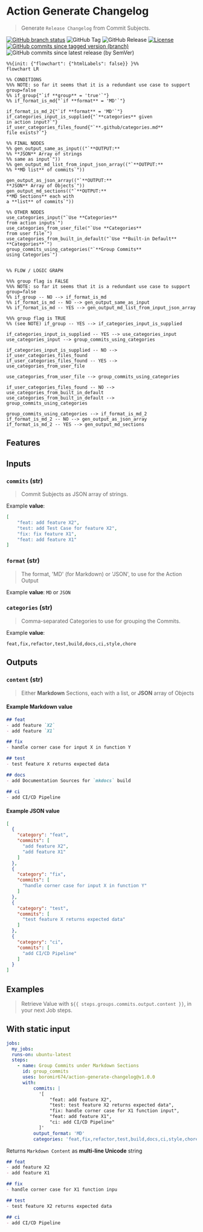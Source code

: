 # Action Generate Changelog

> Generate `Release Changelog` from Commit Subjects.

[![GitHub branch status](https://img.shields.io/github/checks-status/boromir674/action-generate-changelog/main?label=CI%2FCD)](https://github.com/boromir674/action-generate-changelog/actions/workflows/cicd.yml)
![GitHub Tag](https://img.shields.io/github/v/tag/boromir674/action-generate-changelog?sort=semver)
![GitHub Release](https://img.shields.io/github/v/release/boromir674/action-generate-changelog?sort=semver&color=blue&link=https%3A%2F%2Fgithub.com%2Fboromir674%2Faction-generate-changelog%2Freleases%2Ftag%2Fv0.1.0)
[![License](https://img.shields.io/github/license/boromir674/action-generate-changelog)](https://github.com/boromir674/action-generate-changelog/blob/main/LICENSE)
[![GitHub commits since tagged version (branch)](https://img.shields.io/github/commits-since/boromir674/action-generate-changelog/v0.1.0/main?color=blue&logo=github)](https://github.com/boromir674/action-generate-changelog/compare/v0.1.0..main)
![GitHub commits since latest release (by SemVer)](https://img.shields.io/github/commits-since/boromir674/action-generate-changelog/latest?color=blue&logo=semver&sort=semver)



```mermaid
%%{init: {"flowchart": {"htmlLabels": false}} }%%
flowchart LR

%% CONDITIONS
%%% NOTE: so far it seems that it is a redundant use case to support group=false
%% if_group{"`if **group** = 'true'`"}
%% if_format_is_md{"`if **format** = 'MD'`"}

if_format_is_md_2{"`if **format** = 'MD'`"}
if_categories_input_is_supplied{"`**categories** given
in action input?`"}
if_user_categories_files_found{"`**.github/categories.md**
file exists?`"}

%% FINAL NODES
%% gen_output_same_as_input(("`**OUTPUT:**
%% **JSON** Array of strings
%% same as input`"))
%% gen_output_md_list_from_input_json_array(("`**OUTPUT:**
%% **MD list** of commits`"))

gen_output_as_json_array(("`**OUTPUT:**
**JSON** Array of Objects`"))
gen_output_md_sections(("`**OUTPUT:**
**MD Sections** each with
a **list** of commits`"))

%% OTHER NODES
use_categories_input("`Use **Categories**
from action inputs`")
use_categories_from_user_file("`Use **Categories**
from user file`")
use_categories_from_built_in_default("`Use **Built-in Default**
**Categories**`")
group_commits_using_categories("`**Group Commits**
using Categories`")


%% FLOW / LOGIC GRAPH

%%% group flag is FALSE
%%% NOTE: so far it seems that it is a redundant use case to support group=false
%% if_group -- NO --> if_format_is_md
%% if_format_is_md -- NO --> gen_output_same_as_input
%% if_format_is_md -- YES --> gen_output_md_list_from_input_json_array

%%% group flag is TRUE
%% (see NOTE) if_group -- YES --> if_categories_input_is_supplied

if_categories_input_is_supplied -- YES --> use_categories_input
use_categories_input --> group_commits_using_categories

if_categories_input_is_supplied -- NO --> if_user_categories_files_found
if_user_categories_files_found -- YES --> use_categories_from_user_file

use_categories_from_user_file --> group_commits_using_categories

if_user_categories_files_found -- NO --> use_categories_from_built_in_default
use_categories_from_built_in_default --> group_commits_using_categories

group_commits_using_categories --> if_format_is_md_2
if_format_is_md_2 -- NO --> gen_output_as_json_array
if_format_is_md_2 -- YES --> gen_output_md_sections

```

## Features

## Inputs

### `commits` (str)
> Commit Subjects as JSON array of strings.

Example **value**:
```json
[
    "feat: add feature X2",
    "test: add Test Case for feature X2",
    "fix: fix feature X1",
    "feat: add feature X1"
]
```

### `format` (str)
> The format, 'MD' (for Markdown) or 'JSON', to use for the Action Output

Example **value**: `MD` or `JSON`

### `categories` (str)
> Comma-separated Categories to use for grouping the Commits.

Example **value**:
```
feat,fix,refactor,test,build,docs,ci,style,chore
```
## Outputs

### `content` (str)
> Either **Markdown** Sections, each with a list, or **JSON** array of Objects

#### Example **Markdown value**
```markdown
## feat
- add feature `X2`
- add feature `X1`

## fix
- handle corner case for input X in function Y

## test
- test feature X returns expected data

## docs
- add Documentation Sources for `mkdocs` build

## ci
- add CI/CD Pipeline

```

#### Example **JSON value**
```json
[
  {
    "category": "feat",
    "commits": [
      "add feature X2",
      "add feature X1"
    ]
  },
  {
    "category": "fix",
    "commits": [
      "handle corner case for input X in function Y"
    ]
  },
  {
    "category": "test",
    "commits": [
      "test feature X returns expected data"
    ]
  },
  {
    "category": "ci",
    "commits": [
      "add CI/CD Pipeline"
    ]
  }
]
```

## Examples

> Retrieve Value with `${{ steps.groups.commits.output.content }}`, in your next Job steps.

## With static input
```yaml
jobs:
  my_jobs:
  runs-on: ubuntu-latest
  steps:
    - name: Group Commits under Markdown Sections
      id: group_commits
      uses: boromir674/action-generate-changelog@v1.0.0
      with:
          commits: |
            '[
                "feat: add feature X2",
                "test: test feature X2 returns expected data",
                "fix: handle corner case for X1 function input",
                "feat: add feature X1",
                "ci: add CI/CD Pipeline"
            ]'
          output_format: 'MD'
          categories: 'feat,fix,refactor,test,build,docs,ci,style,chore'
```
Returns `Markdown Content` as **multi-line Unicode** string

```markdown
## feat
- add feature X2
- add feature X1

## fix
- handle corner case for X1 function inpu

## test
- test feature X2 returns expected data

## ci
- add CI/CD Pipeline

```
